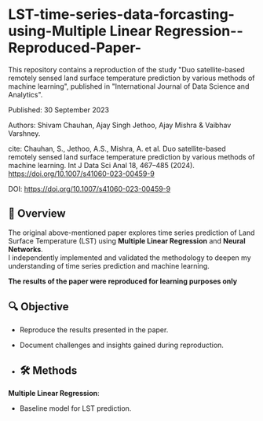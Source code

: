 # LST-time-series-data-forcasting-using-Multiple Linear Regression--Reproduced-Paper-
This repository contains a reproduction of the study "Duo satellite-based remotely sensed land surface temperature prediction by various methods of machine learning", published in "International Journal of Data Science and Analytics".

Published: 30 September 2023

Authors: Shivam Chauhan, Ajay Singh Jethoo, Ajay Mishra & Vaibhav Varshney.

cite: Chauhan, S., Jethoo, A.S., Mishra, A. et al. Duo satellite-based remotely sensed land surface temperature prediction by various methods of machine learning. Int J Data Sci Anal 18, 467–485 (2024). https://doi.org/10.1007/s41060-023-00459-9

DOI: https://doi.org/10.1007/s41060-023-00459-9

## 📜 Overview
The original above-mentioned paper explores time series prediction of Land Surface Temperature (LST) using **Multiple Linear Regression** and **Neural Networks**.  
I independently implemented and validated the methodology to deepen my understanding of time series prediction and machine learning. 

**The results of the paper were reproduced for learning purposes only**

## 🔍 Objective  
- Reproduce the results presented in the paper.
- Document challenges and insights gained during reproduction.

- ## 🛠️ Methods  
**Multiple Linear Regression**:  
- Baseline model for LST prediction.
